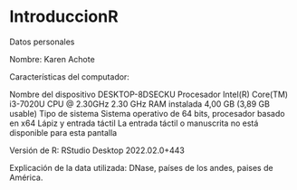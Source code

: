 # IntroduccionR
Datos personales

Nombre: Karen Achote 

Características del computador: 

Nombre del dispositivo	DESKTOP-8DSECKU
Procesador	Intel(R) Core(TM) i3-7020U CPU @ 2.30GHz   2.30 GHz
RAM instalada	4,00 GB (3,89 GB usable)
Tipo de sistema	Sistema operativo de 64 bits, procesador basado en x64
Lápiz y entrada táctil	La entrada táctil o manuscrita no está disponible para esta pantalla

Versión de R: 
RStudio Desktop 2022.02.0+443 

Explicación de la data utilizada: 
DNase, países de los andes, paises de América.
